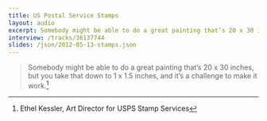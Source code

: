 ```yaml
---
title: US Postal Service Stamps
layout: audio
excerpt: Somebody might be able to do a great painting that’s 20 x 30 inches, but you take that down to 1 x 1.5 inches, and it’s a challenge to make it work.
interview: /tracks/36137744
slides: /json/2012-05-13-stamps.json
---
```


> Somebody might be able to do a great painting that’s 20 x 30 inches, but you take that down to 1 x 1.5 inches, and it’s a challenge to make it work.[^1]

[^1]: Ethel Kessler, Art Director for USPS Stamp Services